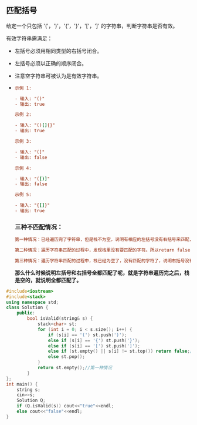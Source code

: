 ## 匹配括号

给定一个只包括 '('，')'，'{'，'}'，'['，']' 的字符串，判断字符串是否有效。

有效字符串需满足：

- 左括号必须用相同类型的右括号闭合。
- 左括号必须以正确的顺序闭合。
- 注意空字符串可被认为是有效字符串。

- ```ini
  示例 1:
  
  - 输入: "()"
  - 输出: true
  
  示例 2:
  
  - 输入: "()[]{}"
  - 输出: true
  
  示例 3:
  
  - 输入: "(]"
  - 输出: false
  
  示例 4:
  
  - 输入: "([)]"
  - 输出: false
  
  示例 5:
  
  - 输入: "{[]}"
  - 输出: true
  ```

  ### 三种不匹配情况：

  ```ini
  第一种情况：已经遍历完了字符串，但是栈不为空，说明有相应的左括号没有右括号来匹配，所以return false
  
  第二种情况：遍历字符串匹配的过程中，发现栈里没有要匹配的字符。所以return false
  
  第三种情况：遍历字符串匹配的过程中，栈已经为空了，没有匹配的字符了，说明右括号没有找到对应的左括号return false
  ```

  **那么什么时候说明左括号和右括号全都匹配了呢，就是字符串遍历完之后，栈是空的，就说明全都匹配了。**

```c++
#include<iostream>
#include<stack>
using namespace std;
class Solution {
	public:
		bool isValid(string& s) {
			stack<char> st;
			for (int i = 0; i < s.size(); i++) {
				if (s[i] == '(') st.push(')');
				else if (s[i] == '{') st.push('}');
				else if (s[i] == '[') st.push(']');
				else if (st.empty() || s[i] != st.top()) return false;// 后两种情况
				else st.pop();
			}
			return st.empty();//第一种情况
		}
};
int main() {
	string s;
	cin>>s;
	Solution Q;
	if (Q.isValid(s)) cout<<"true"<<endl;
	else cout<<"false"<<endl;
}
```

